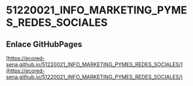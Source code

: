 # **51220021_INFO_MARKETING_PYMES_REDES_SOCIALES**

## **Enlace GitHubPages**

[https://ecored-sena.github.io/51220021_INFO_MARKETING_PYMES_REDES_SOCIALES/](https://ecored-sena.github.io/51220021_INFO_MARKETING_PYMES_REDES_SOCIALES/)

#
